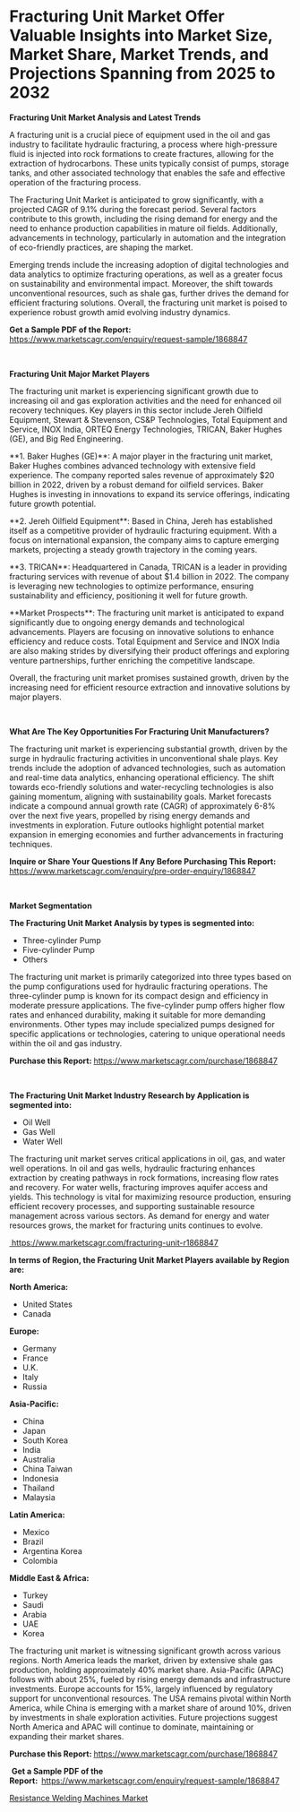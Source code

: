 <p><h1>Fracturing Unit Market Offer Valuable Insights into Market Size, Market Share, Market Trends, and Projections Spanning from 2025 to 2032</h1></p><p><strong>Fracturing Unit Market Analysis and Latest Trends</strong></p>
<p><p>A fracturing unit is a crucial piece of equipment used in the oil and gas industry to facilitate hydraulic fracturing, a process where high-pressure fluid is injected into rock formations to create fractures, allowing for the extraction of hydrocarbons. These units typically consist of pumps, storage tanks, and other associated technology that enables the safe and effective operation of the fracturing process.</p><p>The Fracturing Unit Market is anticipated to grow significantly, with a projected CAGR of 9.1% during the forecast period. Several factors contribute to this growth, including the rising demand for energy and the need to enhance production capabilities in mature oil fields. Additionally, advancements in technology, particularly in automation and the integration of eco-friendly practices, are shaping the market. </p><p>Emerging trends include the increasing adoption of digital technologies and data analytics to optimize fracturing operations, as well as a greater focus on sustainability and environmental impact. Moreover, the shift towards unconventional resources, such as shale gas, further drives the demand for efficient fracturing solutions. Overall, the fracturing unit market is poised to experience robust growth amid evolving industry dynamics.</p></p>
<p><strong>Get a Sample PDF of the Report:&nbsp;</strong> <a href="https://www.marketscagr.com/enquiry/request-sample/1868847?utm_campaign=3115&utm_medium=2&utm_source=Github&utm_content=ia&utm_term=08042025&utm_id=fracturing-unit">https://www.marketscagr.com/enquiry/request-sample/1868847</a></p>
<p>&nbsp;</p>
<p><strong>Fracturing Unit Major Market Players</strong></p>
<p><p>The fracturing unit market is experiencing significant growth due to increasing oil and gas exploration activities and the need for enhanced oil recovery techniques. Key players in this sector include Jereh Oilfield Equipment, Stewart & Stevenson, CS&P Technologies, Total Equipment and Service, INOX India, ORTEQ Energy Technologies, TRICAN, Baker Hughes (GE), and Big Red Engineering.</p><p>**1. Baker Hughes (GE)**: A major player in the fracturing unit market, Baker Hughes combines advanced technology with extensive field experience. The company reported sales revenue of approximately $20 billion in 2022, driven by a robust demand for oilfield services. Baker Hughes is investing in innovations to expand its service offerings, indicating future growth potential.</p><p>**2. Jereh Oilfield Equipment**: Based in China, Jereh has established itself as a competitive provider of hydraulic fracturing equipment. With a focus on international expansion, the company aims to capture emerging markets, projecting a steady growth trajectory in the coming years.</p><p>**3. TRICAN**: Headquartered in Canada, TRICAN is a leader in providing fracturing services with revenue of about $1.4 billion in 2022. The company is leveraging new technologies to optimize performance, ensuring sustainability and efficiency, positioning it well for future growth.</p><p>**Market Prospects**: The fracturing unit market is anticipated to expand significantly due to ongoing energy demands and technological advancements. Players are focusing on innovative solutions to enhance efficiency and reduce costs. Total Equipment and Service and INOX India are also making strides by diversifying their product offerings and exploring venture partnerships, further enriching the competitive landscape.</p><p>Overall, the fracturing unit market promises sustained growth, driven by the increasing need for efficient resource extraction and innovative solutions by major players.</p></p>
<p>&nbsp;</p>
<p><strong>What Are The Key Opportunities For Fracturing Unit Manufacturers?</strong></p>
<p><p>The fracturing unit market is experiencing substantial growth, driven by the surge in hydraulic fracturing activities in unconventional shale plays. Key trends include the adoption of advanced technologies, such as automation and real-time data analytics, enhancing operational efficiency. The shift towards eco-friendly solutions and water-recycling technologies is also gaining momentum, aligning with sustainability goals. Market forecasts indicate a compound annual growth rate (CAGR) of approximately 6-8% over the next five years, propelled by rising energy demands and investments in exploration. Future outlooks highlight potential market expansion in emerging economies and further advancements in fracturing techniques.</p></p>
<p><strong>Inquire or Share Your Questions If Any Before Purchasing This Report:</strong> <a href="https://www.marketscagr.com/enquiry/pre-order-enquiry/1868847?utm_campaign=3115&utm_medium=2&utm_source=Github&utm_content=ia&utm_term=08042025&utm_id=fracturing-unit">https://www.marketscagr.com/enquiry/pre-order-enquiry/1868847</a></p>
<p>&nbsp;</p>
<p><strong>Market Segmentation</strong></p>
<p><strong>The Fracturing Unit Market Analysis by types is segmented into:</strong></p>
<p><ul><li>Three-cylinder Pump</li><li>Five-cylinder Pump</li><li>Others</li></ul></p>
<p><p>The fracturing unit market is primarily categorized into three types based on the pump configurations used for hydraulic fracturing operations. The three-cylinder pump is known for its compact design and efficiency in moderate pressure applications. The five-cylinder pump offers higher flow rates and enhanced durability, making it suitable for more demanding environments. Other types may include specialized pumps designed for specific applications or technologies, catering to unique operational needs within the oil and gas industry.</p></p>
<p><strong>Purchase this Report:&nbsp;</strong><a href="https://www.marketscagr.com/purchase/1868847?utm_campaign=3115&utm_medium=2&utm_source=Github&utm_content=ia&utm_term=08042025&utm_id=fracturing-unit">https://www.marketscagr.com/purchase/1868847</a></p>
<p>&nbsp;</p>
<p><strong>The Fracturing Unit Market Industry Research by Application is segmented into:</strong></p>
<p><ul><li>Oil Well</li><li>Gas Well</li><li>Water Well</li></ul></p>
<p><p>The fracturing unit market serves critical applications in oil, gas, and water well operations. In oil and gas wells, hydraulic fracturing enhances extraction by creating pathways in rock formations, increasing flow rates and recovery. For water wells, fracturing improves aquifer access and yields. This technology is vital for maximizing resource production, ensuring efficient recovery processes, and supporting sustainable resource management across various sectors. As demand for energy and water resources grows, the market for fracturing units continues to evolve.</p></p>
<p><a href="https://www.marketscagr.com/fracturing-unit-r1868847?utm_campaign=3115&utm_medium=2&utm_source=Github&utm_content=ia&utm_term=08042025&utm_id=fracturing-unit">&nbsp;https://www.marketscagr.com/fracturing-unit-r1868847</a></p>
<p><strong>In terms of Region, the Fracturing Unit Market Players available by Region are:</strong></p>
<p>
    <p> <strong> North America: </strong>
        <ul>
            <li>United States</li>
            <li>Canada</li>
        </ul>
        </p> 
    <p> <strong> Europe: </strong>
        <ul>
            <li>Germany</li>
            <li>France</li>
            <li>U.K.</li>
            <li>Italy</li>
            <li>Russia</li>
        </ul>
        </p> 
    <p> <strong> Asia-Pacific: </strong>
        <ul>
            <li>China</li>
            <li>Japan</li>
            <li>South Korea</li>
            <li>India</li>
            <li>Australia</li>
            <li>China Taiwan</li>
            <li>Indonesia</li>
            <li>Thailand</li>
            <li>Malaysia</li>
        </ul>
        </p> 
    <p> <strong> Latin America: </strong>
        <ul>
            <li>Mexico</li>
            <li>Brazil</li>
            <li>Argentina Korea</li>
            <li>Colombia</li>
        </ul>
        </p> 
    <p> <strong> Middle East & Africa: </strong>
        <ul>
            <li>Turkey</li>
            <li>Saudi</li>
            <li>Arabia</li>
            <li>UAE</li>
            <li>Korea</li>
        </ul>
    </p>
    </p>
<p><p>The fracturing unit market is witnessing significant growth across various regions. North America leads the market, driven by extensive shale gas production, holding approximately 40% market share. Asia-Pacific (APAC) follows with about 25%, fueled by rising energy demands and infrastructure investments. Europe accounts for 15%, largely influenced by regulatory support for unconventional resources. The USA remains pivotal within North America, while China is emerging with a market share of around 10%, driven by investments in shale exploration activities. Future projections suggest North America and APAC will continue to dominate, maintaining or expanding their market shares.</p></p>
<p><strong>Purchase this Report: </strong><a href="https://www.marketscagr.com/purchase/1868847?utm_campaign=3115&utm_medium=2&utm_source=Github&utm_content=ia&utm_term=08042025&utm_id=fracturing-unit">https://www.marketscagr.com/purchase/1868847</a></p>
<p>&nbsp;<strong>Get a Sample PDF of the Report:&nbsp;&nbsp;</strong><a href="https://www.marketscagr.com/enquiry/request-sample/1868847?utm_campaign=3115&utm_medium=2&utm_source=Github&utm_content=ia&utm_term=08042025&utm_id=fracturing-unit">https://www.marketscagr.com/enquiry/request-sample/1868847</a></p>
<p><strong></strong></p>
<p><p><a href="https://github.com/dailyspunj47/Market-Research-Report-List-1/blob/main/resistance-welding-machines-market.md?utm_campaign=3115&utm_medium=2&utm_source=Github&utm_content=ia&utm_term=08042025&utm_id=fracturing-unit">Resistance Welding Machines Market</a></p></p>